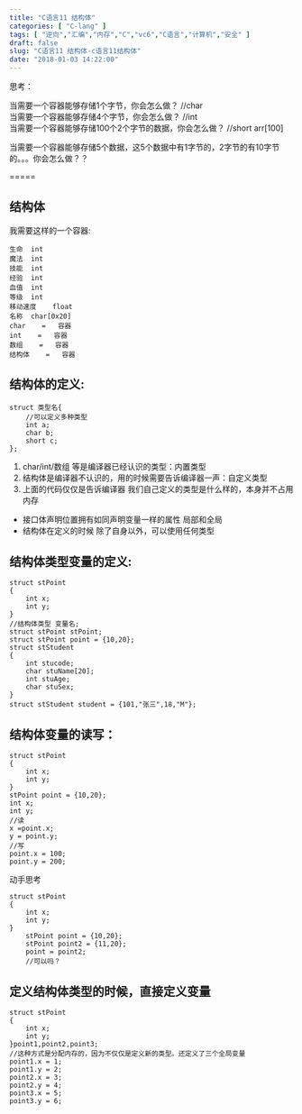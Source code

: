 ```yaml
---
title: "C语言11 结构体"
categories: [ "C-lang" ]
tags: [ "逆向","汇编","内存","C","vc6","C语言","计算机","安全" ]
draft: false
slug: "C语言11 结构体-c语言11结构体"
date: "2018-01-03 14:22:00"
---
```




思考：

当需要一个容器能够存储1个字节，你会怎么做？ //char  
当需要一个容器能够存储4个字节，你会怎么做？ //int  
当需要一个容器能够存储100个2个字节的数据，你会怎么做？ //short arr[100]

当需要一个容器能够存储5个数据，这5个数据中有1字节的，2字节的有10字节的。。。你会怎么做？？

=====

## 结构体

我需要这样的一个容器:

    生命  int
    魔法  int
    技能  int
    经验  int
    血值  int
    等级  int
    移动速度    float
    名称  char[0x20]
    char    =   容器
    int    =   容器
    数组    =   容器
    结构体    =   容器

## 结构体的定义:

    struct 类型名{
        //可以定义多种类型
        int a;
        char b;
        short c;
    };

  1. char/int/数组 等是编译器已经认识的类型：内置类型
  2. 结构体是编译器不认识的，用的时候需要告诉编译器一声：自定义类型
  3. 上面的代码仅仅是告诉编译器 我们自己定义的类型是什么样的，本身并不占用内存

  * 接口体声明位置拥有如同声明变量一样的属性 局部和全局
  * 结构体在定义的时候 除了自身以外，可以使用任何类型

## 结构体类型变量的定义:

    struct stPoint
    {
        int x;
        int y;
    }
    //结构体类型 变量名;
    struct stPoint stPoint;
    struct stPoint point = {10,20};
    struct stStudent
    {
        int stucode;
        char stuName[20];
        int stuAge;
        char stuSex;
    }
    struct stStudent student = {101,"张三",18,"M"};

## 结构体变量的读写：

    struct stPoint
    {
        int x;
        int y;
    }
    stPoint point = {10,20};
    int x;
    int y;
    //读
    x =point.x;
    y = point.y;
    //写
    point.x = 100;
    point.y = 200;
    

动手思考

    struct stPoint
    {
        int x;
        int y;
    }
        stPoint point = {10,20};
        stPoint point2 = {11,20};
        point = point2;
        //可以吗？ 

## 定义结构体类型的时候，直接定义变量

    struct stPoint
    {
        int x;
        int y;
    }point1,point2,point3;
    //这种方式是分配内存的，因为不仅仅是定义新的类型。还定义了三个全局变量
    point1.x = 1;
    point1.y = 2;
    point2.x = 3;
    point2.y = 4;
    point3.x = 5;
    point3.y = 6;